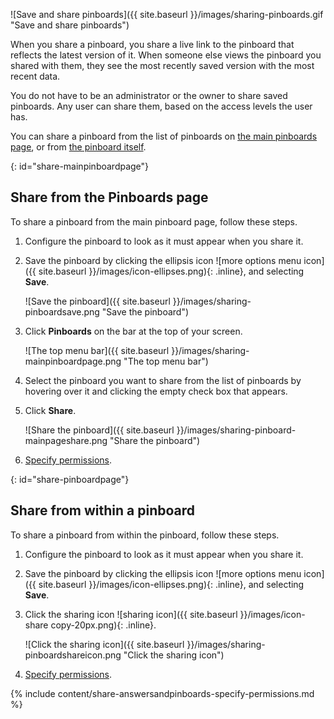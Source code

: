 ![Save and share pinboards]({{ site.baseurl }}/images/sharing-pinboards.gif "Save and share pinboards")
<!--{% include image.html file="sharing-pinboards.gif" title="Save and share pinboards" alt="Learn how to save and share pinboards in ThoughtSpot." caption="Save and share pinboards" %}-->

When you share a pinboard, you share a live link to the pinboard that reflects the latest version of it. When someone else views the pinboard you shared with them, they see the most recently saved version with the most recent data.

You do not have to be an administrator or the owner to share saved pinboards. Any user can share them, based on the access levels the user has.

You can share a pinboard from the list of pinboards on [the main pinboards page](#share-mainpinboardpage), or from [the pinboard itself](#share-pinboardpage).

{: id="share-mainpinboardpage"}
## Share from the Pinboards page
To share a pinboard from the main pinboard page, follow these steps.

1. Configure the pinboard to look as it must appear when you share it.

2. Save the pinboard by clicking the ellipsis icon ![more options menu icon]({{ site.baseurl }}/images/icon-ellipses.png){: .inline}, and selecting **Save**.

    ![Save the pinboard]({{ site.baseurl }}/images/sharing-pinboardsave.png "Save the pinboard")
    <!--{% include image.html file="sharing-pinboardsave.png" title="Save the pinboard" alt="Save the pinboard by clicking the three-dot ellipsis icon and selecting save." caption="Save the pinboard" %}-->

3. Click **Pinboards** on the bar at the top of your screen.

    ![The top menu bar]({{ site.baseurl }}/images/sharing-mainpinboardpage.png "The top menu bar")
    <!--{% include image.html file="sharing-mainpinboardpage.png" title="The top menu bar" alt="Click Pinboards on the main menu bar." caption="The top menu bar" %}-->    

2. Select the pinboard you want to share from the list of pinboards by hovering over it and clicking the empty check box that appears.

3. Click **Share**.

    ![Share the pinboard]({{ site.baseurl }}/images/sharing-pinboard-mainpageshare.png "Share the pinboard")
    <!--{% include image.html file="sharing-pinboard-mainpageshare.png" title="Share the pinboard" alt="Select the pinboard you want to share and click the share button at the top left of the page." caption="Share the pinboard" %}-->

6. [Specify permissions](#specify-permissions).  

{: id="share-pinboardpage"}
## Share from within a pinboard
To share a pinboard from within the pinboard, follow these steps.

1. Configure the pinboard to look as it must appear when you share it.

2. Save the pinboard by clicking the ellipsis icon ![more options menu icon]({{ site.baseurl }}/images/icon-ellipses.png){: .inline}, and selecting **Save**.

3. Click the sharing icon ![sharing icon]({{ site.baseurl }}/images/icon-share copy-20px.png){: .inline}.

    ![Click the sharing icon]({{ site.baseurl }}/images/sharing-pinboardshareicon.png "Click the sharing icon")
    <!--{% include image.html file="sharing-pinboardshareicon.png" title="Click the sharing icon" alt="Click the sharing icon to open the sharing dialog box." caption="Click the sharing icon" %}-->

5. [Specify permissions](#specify-permissions).

{% include content/share-answersandpinboards-specify-permissions.md %}
